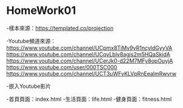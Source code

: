 # HomeWork01

-樣本來源：https://templated.co/projection

-Youtube頻道來源：  https://www.youtube.com/channel/UCpmx8TiMv9yR1ncyldGyyVA
                    https://www.youtube.com/channel/UCqyLblv8agjs2m5HQaSkjdA
                    https://www.youtube.com/channel/UCerJk0-d22M7MFy8opOuyjA
                    https://www.youtube.com/user/000TSC000
                    https://www.youtube.com/channel/UCT3uWFvKLVpRnEealmRwvrw

-嵌入Youtube影片

-首頁頁面：index.html
-生活頁面：life.html
-健身頁面：fitness.html
